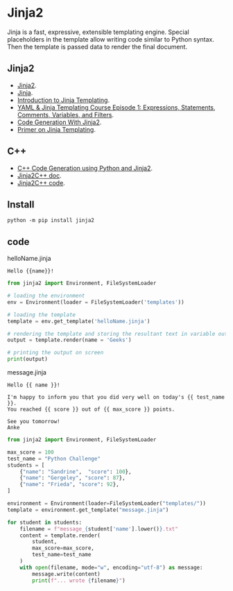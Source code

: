 # Jinja2

Jinja is a fast, expressive, extensible templating engine. Special placeholders in the template allow writing code similar to Python syntax. Then the template is passed data to render the final document.

## Jinja2

-  [Jinja2](https://docs.jinkan.org/docs/jinja2/).
-  [Jinja](https://jinja.palletsprojects.com/).
-  [Introduction to Jinja Templating](https://www.youtube.com/watch?v=OraYXEr0Irg).
-  [YAML & Jinja Templating Course Episode 1: Expressions, Statements, Comments, Variables, and Filters](https://www.youtube.com/watch?v=-7zo6l6QG80).
-  [Code Generation With Jinja2](https://docs.nordicsemi.com/bundle/ncs-2.1.2/page/tfm/technical_references/design_docs/tfm_code_generation_with_jinja2.html).
-  [Primer on Jinja Templating](https://realpython.com/primer-on-jinja-templating/).


## C++

-  [C++ Code Generation using Python and Jinja2](https://www.youtube.com/watch?v=-7zo6l6QG80).
-  [Jinja2C++ doc](https://jinja2cpp.github.io/).
-  [Jinja2C++ code](https://github.com/jinja2cpp/Jinja2Cpp).

## Install

```
python -m pip install jinja2
```

## code

helloName.jinja
```
Hello {{name}}!
```

```python
from jinja2 import Environment, FileSystemLoader

# loading the environment
env = Environment(loader = FileSystemLoader('templates'))

# loading the template
template = env.get_template('helloName.jinja')

# rendering the template and storing the resultant text in variable output
output = template.render(name = 'Geeks')

# printing the output on screen
print(output)
```

message.jinja
```
Hello {{ name }}!

I'm happy to inform you that you did very well on today's {{ test_name }}.
You reached {{ score }} out of {{ max_score }} points.

See you tomorrow!
Anke
```

```python
from jinja2 import Environment, FileSystemLoader

max_score = 100
test_name = "Python Challenge"
students = [
    {"name": "Sandrine",  "score": 100},
    {"name": "Gergeley", "score": 87},
    {"name": "Frieda", "score": 92},
]

environment = Environment(loader=FileSystemLoader("templates/"))
template = environment.get_template("message.jinja")

for student in students:
    filename = f"message_{student['name'].lower()}.txt"
    content = template.render(
        student,
        max_score=max_score,
        test_name=test_name
    )
    with open(filename, mode="w", encoding="utf-8") as message:
        message.write(content)
        print(f"... wrote {filename}")
```




